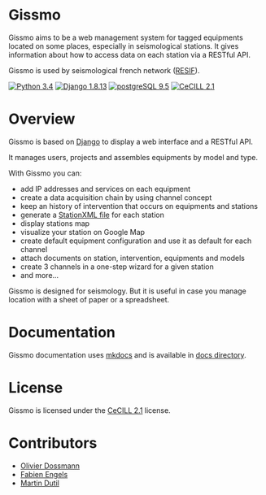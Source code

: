 # Gissmo

Gissmo aims to be a web management system for tagged equipments located on some places, especially in seismological stations. It gives information about how to access data on each station via a RESTful API.

Gissmo is used by seismological french network ([RESIF](http://www.resif.fr/)).

[![Python 3.4](https://img.shields.io/badge/python-3.4-green.svg)](http://python.org/)
[![Django 1.8.13](https://img.shields.io/badge/django-1.8.13-green.svg)](http://djangoproject.com/)
[![postgreSQL 9.5](https://img.shields.io/badge/postgreSQL-9.5-green.svg)](http://postgresql.org/)
[![CeCILL 2.1](https://img.shields.io/badge/License-CeCILL-blue.svg)](http://www.cecill.info/licences/Licence_CeCILL_V2.1-en.html)

# Overview

Gissmo is based on [Django](http://djangoproject.com/) to display a web interface and a RESTful API.

It manages users, projects and assembles equipments by model and type.

With Gissmo you can:

  * add IP addresses and services on each equipment
  * create a data acquisition chain by using channel concept
  * keep an history of intervention that occurs on equipments and stations
  * generate a [StationXML file](http://www.fdsn.org/xml/station/) for each station
  * display stations map
  * visualize your station on Google Map
  * create default equipment configuration and use it as default for each channel
  * attach documents on station, intervention, equipments and models
  * create 3 channels in a one-step wizard for a given station
  * and more…

Gissmo is designed for seismology. But it is useful in case you manage location with a sheet of paper or a spreadsheet.

# Documentation

Gissmo documentation uses [mkdocs](http://www.mkdocs.org/) and is available in [docs directory](./docs/).

# License

Gissmo is licensed under the [CeCILL 2.1](./LICENSE) license.

# Contributors

* [Olivier Dossmann](https://github.com/blankoworld)
* [Fabien Engels](https://github.com/fabienengels)
* [Martin Dutil](https://github.com/mdutil)
